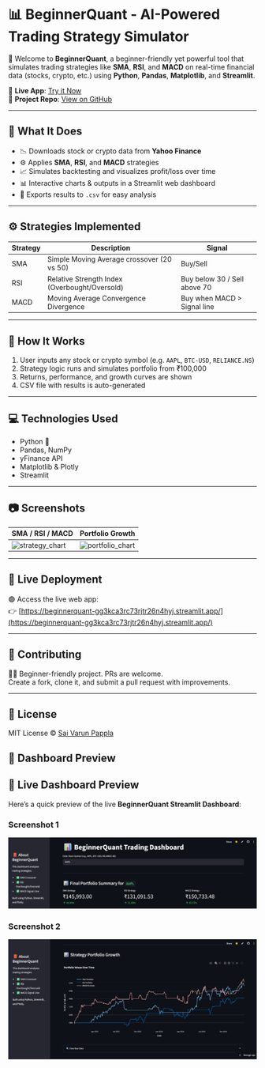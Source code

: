 # 📊 BeginnerQuant - AI-Powered Trading Strategy Simulator

🚀 Welcome to **BeginnerQuant**, a beginner-friendly yet powerful tool that simulates trading strategies like **SMA**, **RSI**, and **MACD** on real-time financial data (stocks, crypto, etc.) using **Python**, **Pandas**, **Matplotlib**, and **Streamlit**.

🔗 **Live App**: [Try it Now](https://beginnerquant-gg3kca3rc73rjtr26n4hyj.streamlit.app/)  
📁 **Project Repo**: [View on GitHub](https://github.com/SaiVarunPappla/BeginnerQuant)

---

## 🧠 What It Does

- 📉 Downloads stock or crypto data from **Yahoo Finance**
- ⚙️ Applies **SMA**, **RSI**, and **MACD** strategies
- 📈 Simulates backtesting and visualizes profit/loss over time
- 📊 Interactive charts & outputs in a Streamlit web dashboard
- 💾 Exports results to `.csv` for easy analysis

---

## ⚙️ Strategies Implemented

| Strategy | Description | Signal |
|----------|-------------|--------|
| SMA | Simple Moving Average crossover (20 vs 50) | Buy/Sell |
| RSI | Relative Strength Index (Overbought/Oversold) | Buy below 30 / Sell above 70 |
| MACD | Moving Average Convergence Divergence | Buy when MACD > Signal line |

---

## 🧪 How It Works

1. User inputs any stock or crypto symbol (e.g. `AAPL`, `BTC-USD`, `RELIANCE.NS`)
2. Strategy logic runs and simulates portfolio from ₹100,000
3. Returns, performance, and growth curves are shown
4. CSV file with results is auto-generated

---

## 💻 Technologies Used

- Python 🐍
- Pandas, NumPy
- yFinance API
- Matplotlib & Plotly
- Streamlit

---

## 📷 Screenshots

| SMA / RSI / MACD | Portfolio Growth |
|------------------|------------------|
| ![strategy_chart](assets/screenshot1.png) | ![portfolio_chart](assets/screenshot2.png) |

---

## 🔗 Live Deployment

🟢 Access the live web app:  
👉 [https://beginnerquant-gg3kca3rc73rjtr26n4hyj.streamlit.app/](https://beginnerquant-gg3kca3rc73rjtr26n4hyj.streamlit.app/)

---

## 🤝 Contributing

👨‍💻 Beginner-friendly project. PRs are welcome.  
Create a fork, clone it, and submit a pull request with improvements.

---

## 📄 License

MIT License © [Sai Varun Pappla](https://github.com/SaiVarunPappla)
## 📸 Dashboard Preview

## 📸 Live Dashboard Preview

Here’s a quick preview of the live **BeginnerQuant Streamlit Dashboard**:

### Screenshot 1
![Streamlit Screenshot 1](streamlit1.png)

### Screenshot 2
![Streamlit Screenshot 2](streamlit2.png)
